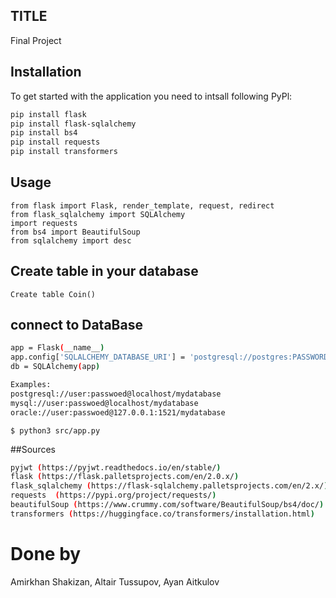 ## TITLE

Final Project
## Installation

To get started with the application you need to intsall following PyPl:
``` bash 
pip install flask
pip install flask-sqlalchemy
pip install bs4
pip install requests
pip install transformers
```

## Usage
```
from flask import Flask, render_template, request, redirect
from flask_sqlalchemy import SQLAlchemy
import requests
from bs4 import BeautifulSoup
from sqlalchemy import desc
```

## Create table in your database
```
Create table Coin()
```

## connect to DataBase
```bash
app = Flask(__name__)
app.config['SQLALCHEMY_DATABASE_URI'] = 'postgresql://postgres:PASSWORD@localhost/CoinMarket'
db = SQLAlchemy(app)

Examples:
postgresql://user:passwoed@localhost/mydatabase
mysql://user:passwoed@localhost/mydatabase
oracle://user:passwoed@127.0.0.1:1521/mydatabase
```

```shell
$ python3 src/app.py
```

##Sources
```bash
pyjwt (https://pyjwt.readthedocs.io/en/stable/)
flask (https://flask.palletsprojects.com/en/2.0.x/)
flask_sqlalchemy (https://flask-sqlalchemy.palletsprojects.com/en/2.x/)
requests  (https://pypi.org/project/requests/)
beautifulSoup (https://www.crummy.com/software/BeautifulSoup/bs4/doc/)
transformers (https://huggingface.co/transformers/installation.html)
```

# Done by
Amirkhan Shakizan, Altair Tussupov, Ayan Aitkulov
